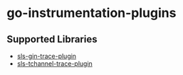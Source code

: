 # go-instrumentation-plugins

## Supported Libraries

* [sls-gin-trace-plugin](./sls-gin-trace-plugin/README.md)
* [sls-tchannel-trace-plugin](./sls-tchannel-trace-plugin/README.md)